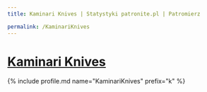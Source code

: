 ```yaml
---
title: Kaminari Knives | Statystyki patronite.pl | Patromierz

permalink: /KaminariKnives
---
```


# [Kaminari Knives](https://patronite.pl/KaminariKnives)

{% include profile.md name="KaminariKnives" prefix="k" %}
